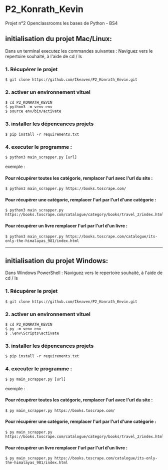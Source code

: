 # P2_Konrath_Kevin
Projet n°2 Openclassrooms les bases de Python - BS4


## initialisation du projet Mac/Linux: 

Dans un terminal executez les commandes suivantes : 
Naviguez vers le repertoire souhaité, à l'aide de cd / ls 


### 1. Récupérer le projet
	$ git clone https://github.com/Ikeaven/P2_Konrath_Kevin.git


### 2. activer un environnement vituel 
	$ cd P2_KONRATH_KEVIN 
	$ python3 -m venv env 
	$ source env/bin/activate  


### 3. installer les dépencances projets 
	$ pip install -r requirements.txt


### 4. executer le programme :
	$ python3 main_scrapper.py [url]

exemple :

#### Pour récupérer toutes les catégorie, remplacer l'url avec l'url du site :
	$ python3 main_scrapper.py https://books.toscrape.com/ 

#### Pour récupérer une catégorie, remplacer l'url par l'url d'une catégorie :
	$ python3 main_scrapper.py https://books.toscrape.com/catalogue/category/books/travel_2/index.html

#### Pour récupérer un livre remplacer l'url par l'url d'un livre : 
	$ python3 main_scrapper.py https://books.toscrape.com/catalogue/its-only-the-himalayas_981/index.html


______________________________________________________________________________________________________________________________________


## initialisation du projet Windows: 

Dans Windows PowerShell :
Naviguez vers le repertoire souhaité, à l'aide de cd / ls 

### 1. Récupérer le projet
	$ git clone https://github.com/Ikeaven/P2_Konrath_Kevin.git

### 2. activer un environnement vituel 
	$ cd P2_KONRATH_KEVIN 
	$ py -m venv env 
	$ .\env\Scripts\activate

### 3. installer les dépencances projets 
	$ pip install -r requirements.txt

### 4. executer le programme :
	$ py main_scrapper.py [url]

exemple :

#### Pour récupérer toutes les catégorie, remplacer l'url avec l'url du site :
	$ py main_scrapper.py https://books.toscrape.com/ 

#### Pour récupérer une catégorie, remplacer l'url par l'url d'une catégorie :
	$ py main_scrapper.py https://books.toscrape.com/catalogue/category/books/travel_2/index.html

#### Pour récupérer un livre remplacer l'url par l'url d'un livre : 
	$ py main_scrapper.py https://books.toscrape.com/catalogue/its-only-the-himalayas_981/index.html
